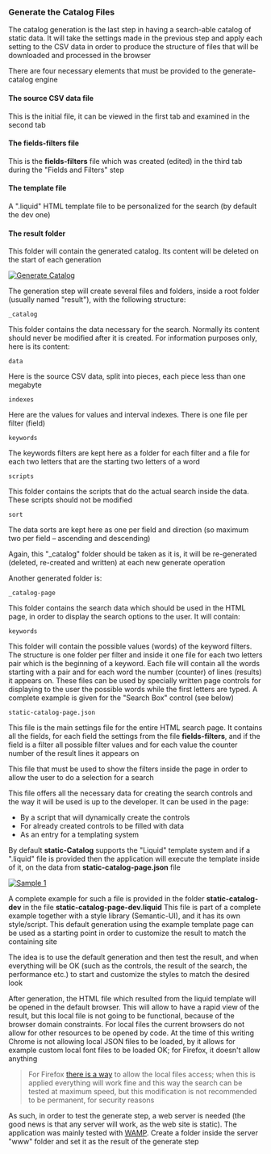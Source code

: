 ﻿### Generate the Catalog Files

The catalog generation is the last step in having a search-able catalog of static data. It will take the settings made in the previous step and apply each setting to the CSV data in order to produce the structure of files that will be downloaded and processed in the browser

There are four necessary elements that must be provided to the generate-catalog engine

#### The **source** CSV data file

This is the initial file, it can be viewed in the first tab and examined in the second tab

#### The **fields-filters** file

This is the **fields-filters** file which was created (edited) in the third tab during the "Fields and Filters" step

#### The **template** file

A ".liquid" HTML template file to be personalized for the search (by default the dev one)

#### The result folder

This folder will contain the generated catalog. Its content will be deleted on the start of each generation

[![Generate Catalog]( ../screenshots/static-catalog--generate.png)]( ../screenshots/static-catalog--generate.png)

The generation step will create several files and folders, inside a root folder (usually named "result"), with the following structure:

```_catalog```

This folder contains the data necessary for the search. Normally its content should never be modified after it is created. For information purposes only, here is its content:

```data```

Here is the source CSV data, split into pieces, each piece less than one megabyte

```indexes```

Here are the values for values and interval indexes. There is one file per filter (field)

```keywords```

The keywords filters are kept here as a folder for each filter and a file for each two letters that are the starting two letters of a word

```scripts```

This folder contains the scripts that do the actual search inside the data. These scripts should not be modified

```sort```

The data sorts are kept here as one per field and direction (so maximum two per field – ascending and descending)


Again, this "_catalog" folder should be taken as it is, it will be re-generated (deleted, re-created and written) at each new generate operation


Another generated folder is:

```_catalog-page```

This folder contains the search data which should be used in the HTML page, in order to display the search options to the user. It will contain:

```keywords```

This folder will contain the possible values (words) of the keyword filters. The structure is one folder per filter and inside it one file for each two letters pair which is the beginning of a keyword. Each file will contain all the words starting with a pair and for each word the number (counter) of lines (results) it appears on.
These files can be used by specially written page controls for displaying to the user the possible words while the first letters are typed.
A complete example is given for the "Search Box" control (see below)

```static-catalog-page.json```

This file is the main settings file for the entire HTML search page. It contains all the fields, for each field the settings from the file **fields-filters**, and if the field is a filter all possible filter values and for each value the counter number of the result lines it appears on

This file that must be used to show the filters inside the page in order to allow the user to do a selection for a search

This file offers all the necessary data for creating the search controls and the way it will be used is up to the developer. It can be used in the page:
* By a script that will dynamically create the controls
* For already created controls to be filled with data
* As an entry for a templating system

By default **static-Catalog** supports the "Liquid" template system and if a ".liquid" file is provided then the application will execute the template inside of it, on the data from **static-catalog-page.json** file

[![Sample 1]( ../screenshots/static-catalog--sample-1.png)]( ../screenshots/static-catalog--sample-1.png)

A complete example for such a file is provided in the folder **static-catalog-dev** in the file **static-catalog-page-dev.liquid**
This file is part of a complete example together with a style library (Semantic-UI), and it has its own style/script. This default generation using the example template page can be used as a starting point in order to customize the result to match the containing site

The idea is to use the default generation and then test the result, and when everything will be OK (such as the controls, the result of the search, the performance etc.) to start and customize the styles to match the desired look

After generation, the HTML file which resulted from the liquid template will be opened in the default browser. This will allow to have a rapid view of the result, but this local file is not going to be functional, because of the browser domain constraints. For local files the current browsers do not allow for other resources to be opened by code. At the time of this writing Chrome is not allowing local JSON files to be loaded, by it allows for example custom local font files to be loaded OK; for Firefox, it doesn't allow anything

> For Firefox [there is a way](https://support.mozilla.org/en-US/questions/1264312) to allow the local files access; when this is applied everything will work fine and this way the search can be tested at maximum speed, but this modification is not recommended to be permanent, for security reasons

As such, in order to test the generate step, a web server is needed (the good news is that any server will work, as the web site is static). The application was mainly tested with [WAMP](http://www.wampserver.com/en/). Create a folder inside the server "www" folder and set it as the result of the generate step

